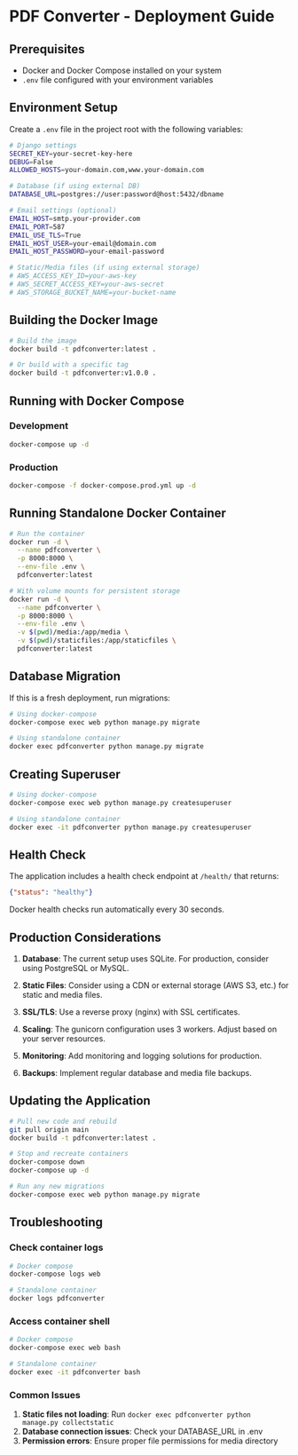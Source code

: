# PDF Converter - Deployment Guide

## Prerequisites
- Docker and Docker Compose installed on your system
- `.env` file configured with your environment variables

## Environment Setup

Create a `.env` file in the project root with the following variables:

```bash
# Django settings
SECRET_KEY=your-secret-key-here
DEBUG=False
ALLOWED_HOSTS=your-domain.com,www.your-domain.com

# Database (if using external DB)
DATABASE_URL=postgres://user:password@host:5432/dbname

# Email settings (optional)
EMAIL_HOST=smtp.your-provider.com
EMAIL_PORT=587
EMAIL_USE_TLS=True
EMAIL_HOST_USER=your-email@domain.com
EMAIL_HOST_PASSWORD=your-email-password

# Static/Media files (if using external storage)
# AWS_ACCESS_KEY_ID=your-aws-key
# AWS_SECRET_ACCESS_KEY=your-aws-secret
# AWS_STORAGE_BUCKET_NAME=your-bucket-name
```

## Building the Docker Image

```bash
# Build the image
docker build -t pdfconverter:latest .

# Or build with a specific tag
docker build -t pdfconverter:v1.0.0 .
```

## Running with Docker Compose

### Development
```bash
docker-compose up -d
```

### Production
```bash
docker-compose -f docker-compose.prod.yml up -d
```

## Running Standalone Docker Container

```bash
# Run the container
docker run -d \
  --name pdfconverter \
  -p 8000:8000 \
  --env-file .env \
  pdfconverter:latest

# With volume mounts for persistent storage
docker run -d \
  --name pdfconverter \
  -p 8000:8000 \
  --env-file .env \
  -v $(pwd)/media:/app/media \
  -v $(pwd)/staticfiles:/app/staticfiles \
  pdfconverter:latest
```

## Database Migration

If this is a fresh deployment, run migrations:

```bash
# Using docker-compose
docker-compose exec web python manage.py migrate

# Using standalone container
docker exec pdfconverter python manage.py migrate
```

## Creating Superuser

```bash
# Using docker-compose
docker-compose exec web python manage.py createsuperuser

# Using standalone container
docker exec -it pdfconverter python manage.py createsuperuser
```

## Health Check

The application includes a health check endpoint at `/health/` that returns:
```json
{"status": "healthy"}
```

Docker health checks run automatically every 30 seconds.

## Production Considerations

1. **Database**: The current setup uses SQLite. For production, consider using PostgreSQL or MySQL.

2. **Static Files**: Consider using a CDN or external storage (AWS S3, etc.) for static and media files.

3. **SSL/TLS**: Use a reverse proxy (nginx) with SSL certificates.

4. **Scaling**: The gunicorn configuration uses 3 workers. Adjust based on your server resources.

5. **Monitoring**: Add monitoring and logging solutions for production.

6. **Backups**: Implement regular database and media file backups.

## Updating the Application

```bash
# Pull new code and rebuild
git pull origin main
docker build -t pdfconverter:latest .

# Stop and recreate containers
docker-compose down
docker-compose up -d

# Run any new migrations
docker-compose exec web python manage.py migrate
```

## Troubleshooting

### Check container logs
```bash
# Docker compose
docker-compose logs web

# Standalone container
docker logs pdfconverter
```

### Access container shell
```bash
# Docker compose
docker-compose exec web bash

# Standalone container
docker exec -it pdfconverter bash
```

### Common Issues

1. **Static files not loading**: Run `docker exec pdfconverter python manage.py collectstatic`
2. **Database connection issues**: Check your DATABASE_URL in .env
3. **Permission errors**: Ensure proper file permissions for media directory